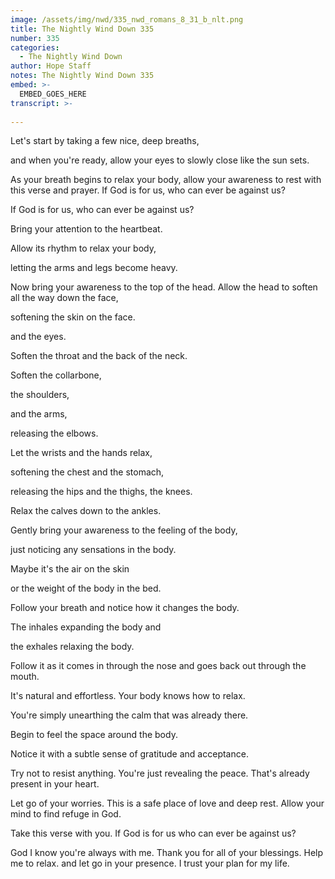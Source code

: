```yaml
---
image: /assets/img/nwd/335_nwd_romans_8_31_b_nlt.png
title: The Nightly Wind Down 335
number: 335
categories:
  - The Nightly Wind Down
author: Hope Staff
notes: The Nightly Wind Down 335
embed: >-
  EMBED_GOES_HERE
transcript: >-
  
---
```

Let's start by taking a few nice, deep breaths,

and when you're ready, allow your eyes to slowly close like the sun sets.

As your breath begins to relax your body, allow your awareness to rest with this verse and prayer. If God is for us, who can ever be against us?

If God is for us, who can ever be against us?

Bring your attention to the heartbeat.

Allow its rhythm to relax your body,

letting the arms and legs become heavy.

Now bring your awareness to the top of the head. Allow the head to soften all the way down the face,

softening the skin on the face.

and the eyes.

Soften the throat and the back of the neck.

Soften the collarbone,

the shoulders,

and the arms,

releasing the elbows.

Let the wrists and the hands relax,

softening the chest and the stomach,

releasing the hips and the thighs, the knees.

Relax the calves down to the ankles.

Gently bring your awareness to the feeling of the body,

just noticing any sensations in the body.

Maybe it's the air on the skin

or the weight of the body in the bed.

Follow your breath and notice how it changes the body.

The inhales expanding the body and

the exhales relaxing the body.

Follow it as it comes in through the nose and goes back out through the mouth.

It's natural and effortless. Your body knows how to relax.

You're simply unearthing the calm that was already there.

Begin to feel the space around the body.

Notice it with a subtle sense of gratitude and acceptance.

Try not to resist anything. You're just revealing the peace. That's already present in your heart.

Let go of your worries. This is a safe place of love and deep rest. Allow your mind to find refuge in God.

Take this verse with you. If God is for us who can ever be against us?

God I know you're always with me. Thank you for all of your blessings. Help me to relax. and let go in your presence. I trust your plan for my life.


